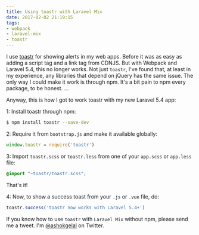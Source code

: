 ```yaml
---
title: Using toastr with Laravel Mix
date: 2017-02-02 21:19:15
tags:
- webpack
- laravel-mix
- toastr
---
```


I use [toastr]() for showing alerts in my web apps. Before it was as easy as adding a script tag and a link tag from CDNJS. But with Webpack and Laravel 5.4, this no longer works. Not just `toastr`, I've found that, at least in my experience, any libraries that depend on jQuery has the same issue. The only way I could make it work is through npm. It's a bit pain to npm every package, to be honest. ...

<!--more-->

Anyway, this is how I got to work toastr with my new Laravel 5.4 app:

1: Install toastr through npm:

```bash
$ npm install toastr --save-dev
``` 

2: Require it from `bootstrap.js` and make it available globally:

```js
window.toastr = require('toastr')
```

3: Import `toastr.scss` or `toastr.less` from one of your `app.scss` or `app.less` file:

```scss
@import "~toastr/toastr.scss";
```

That's it!

4: Now, to show a success toast from your `.js` or `.vue` file, do:

```js
toastr.success('toastr now works with Laravel 5.4+')
```

If you know how to use `toastr` with `Laravel Mix` without npm, please send me a tweet. I'm [@ashokgelal](https://twitter.com/ashokgelal) on Twitter.